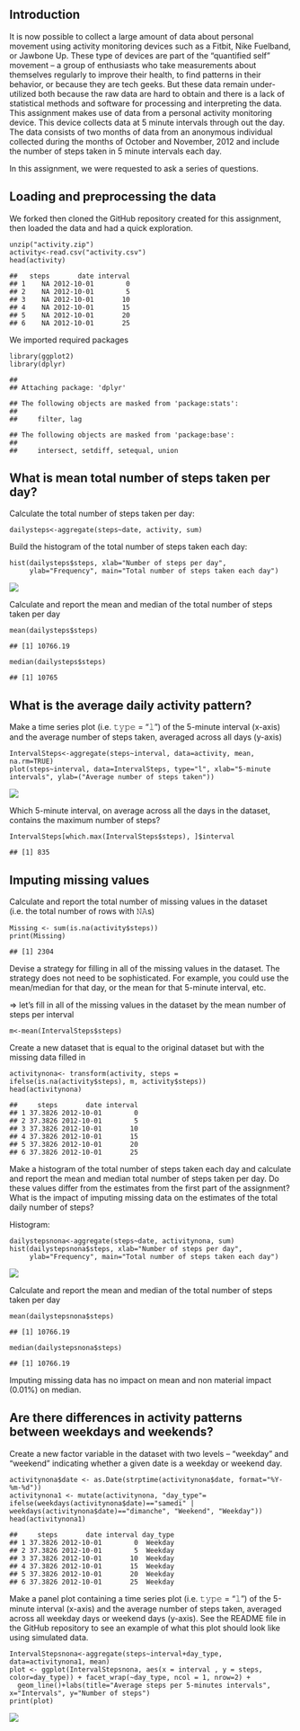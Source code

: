 Introduction
------------

It is now possible to collect a large amount of data about personal
movement using activity monitoring devices such as a Fitbit, Nike
Fuelband, or Jawbone Up. These type of devices are part of the
“quantified self” movement – a group of enthusiasts who take
measurements about themselves regularly to improve their health, to find
patterns in their behavior, or because they are tech geeks. But these
data remain under-utilized both because the raw data are hard to obtain
and there is a lack of statistical methods and software for processing
and interpreting the data. This assignment makes use of data from a
personal activity monitoring device. This device collects data at 5
minute intervals through out the day. The data consists of two months of
data from an anonymous individual collected during the months of October
and November, 2012 and include the number of steps taken in 5 minute
intervals each day.

In this assignment, we were requested to ask a series of questions.

Loading and preprocessing the data
----------------------------------

We forked then cloned the GitHub repository created for this assignment,
then loaded the data and had a quick exploration.

    unzip("activity.zip")
    activity<-read.csv("activity.csv")
    head(activity)

    ##   steps       date interval
    ## 1    NA 2012-10-01        0
    ## 2    NA 2012-10-01        5
    ## 3    NA 2012-10-01       10
    ## 4    NA 2012-10-01       15
    ## 5    NA 2012-10-01       20
    ## 6    NA 2012-10-01       25

We imported required packages

    library(ggplot2)
    library(dplyr)

    ## 
    ## Attaching package: 'dplyr'

    ## The following objects are masked from 'package:stats':
    ## 
    ##     filter, lag

    ## The following objects are masked from 'package:base':
    ## 
    ##     intersect, setdiff, setequal, union

What is mean total number of steps taken per day?
-------------------------------------------------

Calculate the total number of steps taken per day:

    dailysteps<-aggregate(steps~date, activity, sum)

Build the histogram of the total number of steps taken each day:

    hist(dailysteps$steps, xlab="Number of steps per day", 
         ylab="Frequency", main="Total number of steps taken each day")

![](PA1_template_files/figure-markdown_strict/unnamed-chunk-4-1.png)

Calculate and report the mean and median of the total number of steps
taken per day

    mean(dailysteps$steps)

    ## [1] 10766.19

    median(dailysteps$steps)

    ## [1] 10765

What is the average daily activity pattern?
-------------------------------------------

Make a time series plot (i.e. 𝚝𝚢𝚙𝚎 = “𝚕”) of the 5-minute interval
(x-axis) and the average number of steps taken, averaged across all days
(y-axis)

    IntervalSteps<-aggregate(steps~interval, data=activity, mean, na.rm=TRUE)
    plot(steps~interval, data=IntervalSteps, type="l", xlab="5-minute intervals", ylab=("Average number of steps taken"))

![](PA1_template_files/figure-markdown_strict/unnamed-chunk-7-1.png)

Which 5-minute interval, on average across all the days in the dataset,
contains the maximum number of steps?

    IntervalSteps[which.max(IntervalSteps$steps), ]$interval

    ## [1] 835

Imputing missing values
-----------------------

Calculate and report the total number of missing values in the dataset
(i.e. the total number of rows with 𝙽𝙰s)

    Missing <- sum(is.na(activity$steps))
    print(Missing)

    ## [1] 2304

Devise a strategy for filling in all of the missing values in the
dataset. The strategy does not need to be sophisticated. For example,
you could use the mean/median for that day, or the mean for that
5-minute interval, etc.

=&gt; let’s fill in all of the missing values in the dataset by the mean
number of steps per interval

    m<-mean(IntervalSteps$steps)

Create a new dataset that is equal to the original dataset but with the
missing data filled in

    activitynona<- transform(activity, steps = ifelse(is.na(activity$steps), m, activity$steps))
    head(activitynona)

    ##     steps       date interval
    ## 1 37.3826 2012-10-01        0
    ## 2 37.3826 2012-10-01        5
    ## 3 37.3826 2012-10-01       10
    ## 4 37.3826 2012-10-01       15
    ## 5 37.3826 2012-10-01       20
    ## 6 37.3826 2012-10-01       25

Make a histogram of the total number of steps taken each day and
calculate and report the mean and median total number of steps taken per
day. Do these values differ from the estimates from the first part of
the assignment? What is the impact of imputing missing data on the
estimates of the total daily number of steps?

Histogram:

    dailystepsnona<-aggregate(steps~date, activitynona, sum)
    hist(dailystepsnona$steps, xlab="Number of steps per day", 
         ylab="Frequency", main="Total number of steps taken each day")

![](PA1_template_files/figure-markdown_strict/unnamed-chunk-12-1.png)

Calculate and report the mean and median of the total number of steps
taken per day

    mean(dailystepsnona$steps)

    ## [1] 10766.19

    median(dailystepsnona$steps)

    ## [1] 10766.19

Imputing missing data has no impact on mean and non material impact
(0.01%) on median.

Are there differences in activity patterns between weekdays and weekends?
-------------------------------------------------------------------------

Create a new factor variable in the dataset with two levels – “weekday”
and “weekend” indicating whether a given date is a weekday or weekend
day.

    activitynona$date <- as.Date(strptime(activitynona$date, format="%Y-%m-%d"))
    activitynona1 <- mutate(activitynona, "day_type"= ifelse(weekdays(activitynona$date)=="samedi" | weekdays(activitynona$date)=="dimanche", "Weekend", "Weekday"))
    head(activitynona1)

    ##     steps       date interval day_type
    ## 1 37.3826 2012-10-01        0  Weekday
    ## 2 37.3826 2012-10-01        5  Weekday
    ## 3 37.3826 2012-10-01       10  Weekday
    ## 4 37.3826 2012-10-01       15  Weekday
    ## 5 37.3826 2012-10-01       20  Weekday
    ## 6 37.3826 2012-10-01       25  Weekday

Make a panel plot containing a time series plot (i.e. 𝚝𝚢𝚙𝚎 = “𝚕”) of the
5-minute interval (x-axis) and the average number of steps taken,
averaged across all weekday days or weekend days (y-axis). See the
README file in the GitHub repository to see an example of what this plot
should look like using simulated data.

    IntervalStepsnona<-aggregate(steps~interval+day_type, data=activitynona1, mean)
    plot <- ggplot(IntervalStepsnona, aes(x = interval , y = steps, color=day_type)) + facet_wrap(~day_type, ncol = 1, nrow=2) +
      geom_line()+labs(title="Average steps per 5-minutes intervals", x="Intervals", y="Number of steps")
    print(plot)

![](PA1_template_files/figure-markdown_strict/unnamed-chunk-16-1.png)
